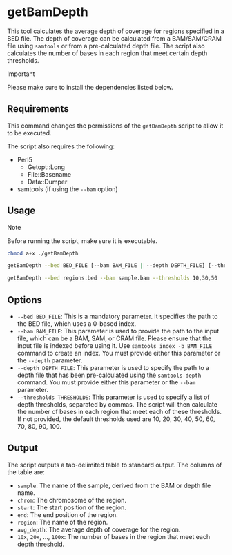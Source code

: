 # getBamDepth

This tool calculates the average depth of coverage for regions specified in a BED file. The depth of coverage can be calculated from a BAM/SAM/CRAM file using `samtools` or from a pre-calculated depth file. The script also calculates the number of bases in each region that meet certain depth thresholds.

> [!IMPORTANT]  
> Please make sure to install the dependencies listed below.

## Requirements

This command changes the permissions of the `getBamDepth` script to allow it to be executed.

The script also requires the following:

- Perl5
  - Getopt::Long
  - File::Basename
  - Data::Dumper
- samtools (if using the `--bam` option)

## Usage

> [!NOTE]  
> Before running the script, make sure it is executable.

```bash
chmod a+x ./getBamDepth
```

```bash
getBamDepth --bed BED_FILE [--bam BAM_FILE | --depth DEPTH_FILE] [--thresholds THRESHOLDS]
```

```bash
getBamDepth --bed regions.bed --bam sample.bam --thresholds 10,30,50
```

## Options

- `--bed BED_FILE`: This is a mandatory parameter. It specifies the path to the BED file, which uses a 0-based index.
- `--bam BAM_FILE`: This parameter is used to provide the path to the input file, which can be a BAM, SAM, or CRAM file. Please ensure that the input file is indexed before using it. Use `samtools index -b BAM_FILE` command to create an index. You must provide either this parameter or the `--depth` parameter.
- `--depth DEPTH_FILE`: This parameter is used to specify the path to a depth file that has been pre-calculated using the `samtools depth` command. You must provide either this parameter or the `--bam` parameter.
- `--thresholds THRESHOLDS`: This parameter is used to specify a list of depth thresholds, separated by commas. The script will then calculate the number of bases in each region that meet each of these thresholds. If not provided, the default thresholds used are 10, 20, 30, 40, 50, 60, 70, 80, 90, 100.

## Output

The script outputs a tab-delimited table to standard output. The columns of the table are:

- `sample`: The name of the sample, derived from the BAM or depth file name.
- `chrom`: The chromosome of the region.
- `start`: The start position of the region.
- `end`: The end position of the region.
- `region`: The name of the region.
- `avg_depth`: The average depth of coverage for the region.
- `10x`, `20x`, ..., `100x`: The number of bases in the region that meet each depth threshold.
